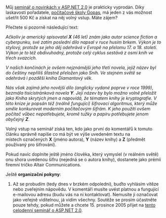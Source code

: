 <!-- dcterms:identifier = aspnetcz#66 -->
<!-- dcterms:title = Vyhrajte volný vstup na seminář o ASP.NET -->
<!-- dcterms:abstract = Můj seminář o novinkách v ASP.NET 2.0 je prakticky vyprodán. Díky laskavosti pořadatele, počítačové školy Gopas, má jeden z vás možnost ušetřit 500 Kč a získat na něj volný vstup. -->
<!-- np9:categoryId = 6 -->
<!-- x4w:category = Akce a události -->
<!-- np9:authorId = 1 -->
<!-- np9:authorEmail = michal.valasek@altairis.cz -->
<!-- dcterms:creator = Michal Altair Valášek -->
<!-- dcterms:created = 2005-12-08T00:56:16.243+01:00 -->
<!-- dcterms:dateAccepted = 2005-12-08T00:56:16.243+01:00 -->

Můj [seminář o novinkách v ASP.NET 2.0](/entry/article-20051203.aspx) je prakticky vyprodán. Díky laskavosti pořadatele, [počítačové školy Gopas](http://www.gopas.cz/), má jeden z vás možnost ušetřit 500 Kč a získat na něj volný vstup. Máte zájem?

Přečtete si pozorně následující text:

*Ačkoliv je americký spisovatel **X** (46 let) znám jako autor science fiction a cyberpunku, své zatím poslední dílo napsal v ruce husím brkem. Výkon je to stylový, protože se jeho děj odehrává v Evropě na přelomu 17. a 18. století. Výkon je to též obdivuhodný, protože celý cyklus sestává z osmi knih ve třech svazcích.*

*V našich končinách je ovšem nejznámější jeho třetí novela, jejíž název byl do češtiny nepříliš šťastně přeložen jako *Sníh*. Ve stejném světě se odehrává i pozděší kniha *Diamantový věk*.*

*Nás však zajímá jeho novější dílo (anglicky vydané poprve v roce 1999), bezmála tisícistránková novela **Y**. Její název by bylo možno volně přeložit jako *Kniha skrytých jmen* a napovídá, že tématem knihy je kryptografie. V této knize je popsán též (reálně fungující) šifrovací algoritmus, který může směle konkurovat moderním počítačovým šifrám. K jeho použití ovšem počítač vůbec nepotřebujete, kromě tužky a papíru potřebujete jenom obyčejný **Z**.*

Volný vstup na seminář získá ten, kdo jako první do komentářů k tomuto článku správně napíše co má být ve výše uvedeném textu na místech označených **X** (jméno autora), **Y** (název knihy) a **Z** (předmět používaný pro šifrování).

Pokud navíc doplníte ještě jméno člověka, který vymyslel (v reálném světě) onu shora uvedenou šifru (nejedná se o autora knihy), dostanete jako prémii firemní tričko Altair Communications.

Ještě **organizační pokyny**:

1.  Až se probudím (tedy dnes v brzkém odpoledni), buďto vyhlásím vítěze nebo zveřejním nápovědu. 
V komentáři musíte uvést platnou a fungující e-mailovou adresu (budu vás na ni kontaktovat). Nemusíte ji označovat jako veřejně viditelnou, já vidím všechny. 
Soutěže se prosím účastněte pouze tehdy, pokud můžete a chcete 15. prosince 2005 přijet na [tento celodenní seminář o ASP.NET 2.0](/entry/article-20051203.aspx).